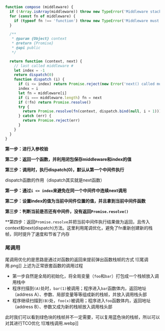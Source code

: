 ```javascript
function compose (middleware) {
  if (!Array.isArray(middleware)) throw new TypeError('Middleware stack must be an array!')
  for (const fn of middleware) {
    if (typeof fn !== 'function') throw new TypeError('Middleware must be composed of functions!')
  }

  /**
   * @param {Object} context
   * @return {Promise}
   * @api public
   */

  return function (context, next) {
    // last called middleware #
    let index = -1
    return dispatch(0)
    function dispatch (i) {
      if (i <= index) return Promise.reject(new Error('next() called multiple times'))
      index = i
      let fn = middleware[i]
      if (i === middleware.length) fn = next
      if (!fn) return Promise.resolve()
      try {
        return Promise.resolve(fn(context, dispatch.bind(null, i + 1)))
      } catch (err) {
        return Promise.reject(err)
      }
    }
  }
}
```
**第一步：进行入参校验**

**第二步：返回一个函数，并利用闭包保存middleware和index的值**

**第三步：调用时，执行dispatch(0)，默认从第一个中间件执行**

dispatch函数的作用（dispatch其实就是next函数）

**第一步：通过`i <= index`来避免在同一个中间件中连续next调用**

**第二步：设置index的值为当前中间件位置的值，并且拿到当前中间件函数**

**第三步：判断当前是否还有中间件，没有返回`Promise.resolve()`**

**第四步：返回`Promise.resolve`并把当前中间件执行结果做为返回，且传入context和next(dispatch)方法。这里利用尾调优化，避免了fn重新创建新的栈帧，同时提升了速度和节省了内存
### 尾调用
尾调用优化的是思路是通过对函数的返回来提前弹出函数栈帧的方式
![[尾调用.png]]
上述为正常嵌套函数的调用过程
- 第一步自然是全局的初始化，将全局变量（`foo`和`bar`）打包成一个栈帧放入调用栈中
- 程序扫描到`(A)`处时，`bar(1)`被调用；程序进入`bar`函数体内，返回地址（address A）、参数、局部变量等等组成新的栈帧，并放入调用栈头部
- 程序继续扫描到`(B)`处，`foo(x)`被调用；程序进入`foo`函数体内，返回地址（address B）、参数又成为新的栈帧放入调用栈头部

此时我们可以看到绿色块的栈帧并不一定需要，可以复用蓝色块的栈帧，所以可以对其进行TCO优化
![[堆栈调用.webp]]
